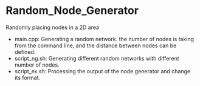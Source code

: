 # Random_Node_Generator
Randomly placing nodes in a 2D area 
- main.cpp: Generating a random network. the number of nodes is taking from the command line, and the distance between nodes can be defined. 
- script_ng.sh: Generating different random networks with different number of nodes.
- script_ex.sh: Processing the output of the node generator and change its format. 
